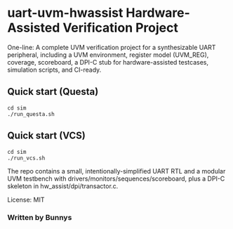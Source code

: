 # uart-uvm-hwassist Hardware-Assisted Verification Project

One-line: A complete UVM verification project for a synthesizable UART peripheral, including a UVM environment, register model (UVM_REG), coverage, scoreboard, a DPI-C stub for hardware-assisted testcases, simulation scripts, and CI-ready.

## Quick start (Questa)
```
cd sim
./run_questa.sh
```

## Quick start (VCS)
```
cd sim
./run_vcs.sh
```

The repo contains a small, intentionally-simplified UART RTL and a modular UVM testbench with drivers/monitors/sequences/scoreboard, plus a DPI-C skeleton in hw_assist/dpi/transactor.c.

License: MIT

### Written by Bunnys
